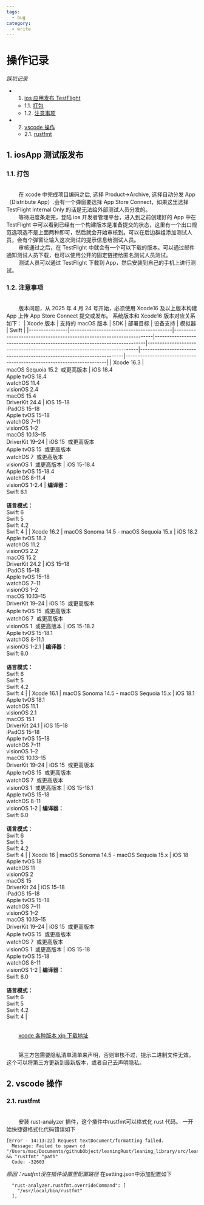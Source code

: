 ```yaml
---
tags:
  - bug
category:
  - write
---
```


# 操作记录

_踩坑记录_

- 1. [ios 应用发布 TestFlight](#first)
  - 1.1. [打包](#firstPOne)
  - 1.2. [注意事项](#firstPTwo)
- 2. [vscode 操作](#second)
  - 2.1. [rustfmt](#secondPOne)

## 1. <a name='first'></a> iosApp 测试版发布

### 1.1. 打包

<br>&emsp;&emsp; 在 xcode 中完成项目编码之后, 选择 Product->Archive, 选择自动分发 App（Distribute App）.会有一个弹窗要选择 App Store Connect，如果这里选择 TestFlight Internal Only 的话是无法给外部测试人员分发的。
<br>&emsp;&emsp; 等待进度条走完，登陆 ios 开发者管理平台，进入到之前创建好的 App 中在 TestFlight 中可以看到已经有一个构建版本是准备提交的状态，这里有一个出口规范选项选不是上面两种即可，然后就会开始审核到。可以在后边群组添加测试人员，会有个弹窗让输入这次测试的提示信息给测试人员。
<br>&emsp;&emsp; 审核通过之后，在 TestFlight 中就会有一个可以下载的版本。可以通过邮件通知测试人员下载，也可以使用公开的固定链接给匿名测试人员测试。
<br>&emsp;&emsp; 测试人员可以通过 TestFlight 下载到 App，然后安装到自己的手机上进行测试。

### 1.2. 注意事项

<br>&emsp;&emsp; 版本问题，从 2025 年 4 月 24 号开始，必须使用 Xcode16 及以上版本构建 App 上传 App Store Connect 提交或发布。 系统版本和 Xcode16 版本对应关系如下：
| Xcode 版本 | 支持的 macOS 版本 | SDK | 部署目标 | 设备支持 | 模拟器 | Swift |
|----------------|------------------------------------------|---------------------------------------------------------------------|--------------------------------------------------------------------------|--------------------------------------------------------------------------|-----------------------------------------------------------------------|----------------------------------------------------------------------|
| Xcode 16.3 | macOS Sequoia 15.2  或更高版本 | iOS 18.4<br>Apple tvOS 18.4<br>watchOS 11.4<br>visionOS 2.4<br>macOS 15.4<br>DriverKit 24.4 | iOS 15–18<br>iPadOS 15–18<br>Apple tvOS 15–18<br>watchOS 7–11<br>visionOS 1–2<br>macOS 10.13–15<br>DriverKit 19–24 | iOS 15  或更高版本<br>Apple tvOS 15  或更高版本<br>watchOS 7  或更高版本<br>visionOS 1  或更高版本 | iOS 15-18.4<br>Apple tvOS 15-18.4<br>watchOS 8-11.4<br>visionOS 1-2.4 | **编译器：**<br>Swift 6.1<br><br>**语言模式：**<br>Swift 6<br>Swift 5<br>Swift 4.2<br>Swift 4 |
| Xcode 16.2 | macOS Sonoma 14.5 - macOS Sequoia 15.x | iOS 18.2<br>Apple tvOS 18.2<br>watchOS 11.2<br>visionOS 2.2<br>macOS 15.2<br>DriverKit 24.2 | iOS 15–18<br>iPadOS 15–18<br>Apple tvOS 15–18<br>watchOS 7–11<br>visionOS 1–2<br>macOS 10.13–15<br>DriverKit 19–24 | iOS 15  或更高版本<br>Apple tvOS 15  或更高版本<br>watchOS 7  或更高版本<br>visionOS 1  或更高版本 | iOS 15-18.2<br>Apple tvOS 15-18.1<br>watchOS 8-11.1<br>visionOS 1-2.1 | **编译器：**<br>Swift 6.0<br><br>**语言模式：**<br>Swift 6<br>Swift 5<br>Swift 4.2<br>Swift 4 |
| Xcode 16.1 | macOS Sonoma 14.5 - macOS Sequoia 15.x | iOS 18.1<br>Apple tvOS 18.1<br>watchOS 11.1<br>visionOS 2.1<br>macOS 15.1<br>DriverKit 24.1 | iOS 15–18<br>iPadOS 15–18<br>Apple tvOS 15–18<br>watchOS 7–11<br>visionOS 1–2<br>macOS 10.13–15<br>DriverKit 19–24 | iOS 15  或更高版本<br>Apple tvOS 15  或更高版本<br>watchOS 7  或更高版本<br>visionOS 1  或更高版本 | iOS 15-18.1<br>Apple tvOS 15-18<br>watchOS 8-11<br>visionOS 1-2 | **编译器：**<br>Swift 6.0<br><br>**语言模式：**<br>Swift 6<br>Swift 5<br>Swift 4.2<br>Swift 4 |
| Xcode 16 | macOS Sonoma 14.5 - macOS Sequoia 15.x | iOS 18<br>Apple tvOS 18<br>watchOS 11<br>visionOS 2<br>macOS 15<br>DriverKit 24 | iOS 15–18<br>iPadOS 15–18<br>Apple tvOS 15–18<br>watchOS 7–11<br>visionOS 1–2<br>macOS 10.13–15<br>DriverKit 19–24 | iOS 15  或更高版本<br>Apple tvOS 15  或更高版本<br>watchOS 7  或更高版本<br>visionOS 1  或更高版本 | iOS 15-18<br>Apple tvOS 15-18<br>watchOS 8-11<br>visionOS 1-2 | **编译器：**<br>Swift 6.0<br><br>**语言模式：**<br>Swift 6<br>Swift 5<br>Swift 4.2<br>Swift 4 |

<br>&emsp;&emsp; [xcode 各种版本 xip 下载地址](https://developer.apple.com/download/all/)

<br>&emsp;&emsp; 第三方包需要隐私清单清单来声明，否则审核不过，提示二进制文件无效。 这个可以将第三方更新到最新版本，或者自己去声明隐私。

## 2. <a name='second'></a> vscode 操作

### 2.1. <a name='secondPOne'></a> rustfmt

<br>&emsp;&emsp; 安装 rust-analyzer 插件，这个插件中rustfmt可以格式化 rust 代码。 
一开始快捷键格式化代码错误如下
```
[Error - 14:13:22] Request textDocument/formatting failed.
  Message: Failed to spawn cd "/Users/mac/Documents/githubObject/leaningRust/leaning_library/src/lean001" && "rustfmt" "path"
  Code: -32603 
```
*原因：rustfmt没在插件设置里配置路径*
在setting.json中添加配置如下
```
  "rust-analyzer.rustfmt.overrideCommand": [
    "/usr/local/bin/rustfmt"
  ],
```